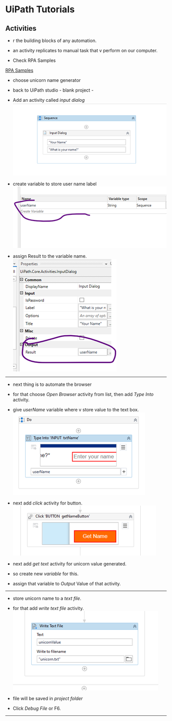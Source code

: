 # UiPath Tutorials

## Activities

- r the building blocks of any automation.
- an activity replicates to manual task that v perform on our computer.

- Check RPA Samples

[RPA Samples](https://www.rpasamples.com/)

- choose unicorn name generator

- back to UiPath studio - blank project -

- Add an activity called _input dialog_
  ![Input Dialog](./screenshots/image1.png 'image')

- create variable to store user name label
  ![Create Variable](./screenshots/image2.png 'image')

- assign Result to the variable name.
  ![Add Result](./screenshots/image3.png 'image')

---

- next thing is to automate the browser

- for that choose _Open Browser_ activity from list, then add _Type Into_ activity.

- give _userName_ variable where v store value to the text box.
  ![Type Into Activity](./screenshots/image4.png 'image')

- next add _click_ activity for button.
  ![Click Button Activity](./screenshots/image5.png 'image')

- next add _get text_ activity for unicorn value generated.

- so create new _variable_ for this.

- assign that variable to _Output_ Value of that activity.

---

- store unicorn name to a _text file_.
- for that add _write text file_ activity.
  ![Write Text File Activity](./screenshots/image6.png 'image')

- file will be saved in _project folder_

- Click _Debug File_ or F6.

---
